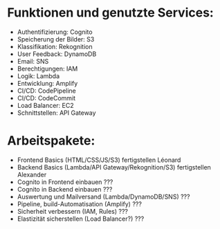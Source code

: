 
# Funktionen und genutzte Services:
- Authentifizierung: Cognito
- Speicherung der Bilder: S3
- Klassifikation: Rekognition
- User Feedback: DynamoDB
- Email: SNS
- Berechtigungen: IAM
- Logik: Lambda
- Entwicklung: Amplify
- CI/CD: CodePipeline
- CI/CD: CodeCommit
- Load Balancer: EC2
- Schnittstellen: API Gateway

# Arbeitspakete:
- Frontend Basics (HTML/CSS/JS/S3) fertigstellen                        Léonard
- Backend Basics (Lambda/API Gateway/Rekognition/S3) fertigstellen      Alexander
- Cognito in Frontend einbauen                                          ???
- Cognito in Backend einbauen                                           ???
- Auswertung und Mailversand (Lambda/DynamoDB/SNS)                      ???
- Pipeline, build-Automatisation (Amplify)                              ???
- Sicherheit verbessern (IAM, Rules)                                    ???
- Elastizität sicherstellen (Load Balancer?)                            ???
